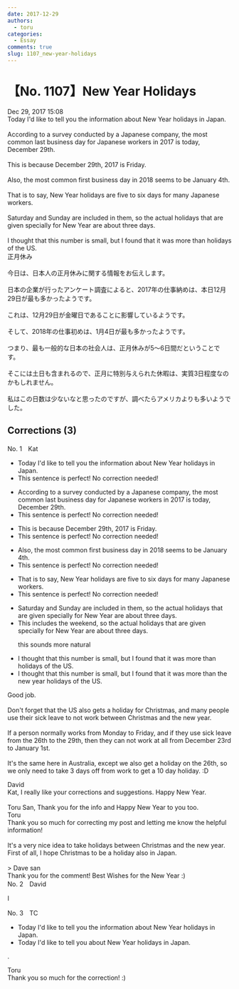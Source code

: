 ```yaml
---
date: 2017-12-29
authors:
  - toru
categories:
  - Essay
comments: true
slug: 1107_new-year-holidays
---
```


# 【No. 1107】New Year Holidays
<div class="date">Dec 29, 2017 15:08</div>
<div id="post"><div id="body_show_ori">
Today I'd like to tell you the information about New Year holidays in Japan.<br/><br/>According to a survey conducted by a Japanese company, the most common last business day for Japanese workers in 2017 is today, December 29th.<br/><br/>This is because December 29th, 2017 is Friday.<br/><br/>Also, the most common first business day in 2018 seems to be January 4th.<br/><br/>That is to say, New Year holidays are five to six days for many Japanese workers.<br/><br/>Saturday and Sunday are included in them, so the actual holidays that are given specially for New Year are about three days.<br/><br/>I thought that this number is small, but I found that it was more than holidays of the US.
</div></div>

<!-- more -->

<div id="post_ja"><div id="body_show_mo">
正月休み<br/><br/>今日は、日本人の正月休みに関する情報をお伝えします。<br/><br/>日本の企業が行ったアンケート調査によると、2017年の仕事納めは、本日12月29日が最も多かったようです。<br/><br/>これは、12月29日が金曜日であることに影響しているようです。<br/><br/>そして、2018年の仕事初めは、1月4日が最も多かったようです。<br/><br/>つまり、最も一般的な日本の社会人は、正月休みが5〜6日間だということです。<br/><br/>そこには土日も含まれるので、正月に特別与えられた休暇は、実質3日程度なのかもしれません。<br/><br/>私はこの日数は少ないなと思ったのですが、調べたらアメリカよりも多いようでした。
</div></div>

## Corrections (3)
<div id="block"><div class="first_name"> No. 1　<span class="just_name">Kat</span></div><div id="block2">
<ul class="correction_field">
<li class="incorrect">Today I'd like to tell you the information about New Year holidays in Japan.</li>
<li class="corrected perfect">This sentence is perfect! No correction needed!</li>
</ul>
<ul class="correction_field">
<li class="incorrect">According to a survey conducted by a Japanese company, the most common last business day for Japanese workers in 2017 is today, December 29th.</li>
<li class="corrected perfect">This sentence is perfect! No correction needed!</li>
</ul>
<ul class="correction_field">
<li class="incorrect">This is because December 29th, 2017 is Friday.</li>
<li class="corrected perfect">This sentence is perfect! No correction needed!</li>
</ul>
<ul class="correction_field">
<li class="incorrect">Also, the most common first business day in 2018 seems to be January 4th.</li>
<li class="corrected perfect">This sentence is perfect! No correction needed!</li>
</ul>
<ul class="correction_field">
<li class="incorrect">That is to say, New Year holidays are five to six days for many Japanese workers.</li>
<li class="corrected perfect">This sentence is perfect! No correction needed!</li>
</ul>
<ul class="correction_field">
<li class="incorrect">Saturday and Sunday are included in them, so the actual holidays that are given specially for New Year are about three days.</li>
<li class="corrected correct">
This includes the weekend, so the actual holidays that are given specially for New Year are about three days.
<p class="correction_comment">this sounds more natural</p>
</li>
</ul>
<ul class="correction_field">
<li class="incorrect">I thought that this number is small, but I found that it was more than holidays of the US.</li>
<li class="corrected correct">
I thought that this number is small, but I found that it was more than the new year holidays of the US.
</li>
</ul>
<p class="comment_small">
 Good job.
 <br/>
 <br/>
 Don't forget that the US also gets a holiday for Christmas, and many people use their sick leave to not work between Christmas and the new year.
 <br/>
 <br/>
 If a person normally works from Monday to Friday, and if they use sick leave from the 26th to the 29th, then they can not work at all from December 23rd to January 1st.
 <br/>
 <br/>
 It's the same here in Australia, except we also get a holiday on the 26th, so we only need to take 3 days off from work to get a 10 day holiday. :D
</p>

</div><div class="name"><span class="just_name">David</span><br>
Kat, I really like your corrections and suggestions. Happy New Year.<br/><br/>Toru San, Thank you for the info and Happy New Year to you too.
</div>
<div class="name"><span class="just_name">Toru</span><br>
Thank you so much for correcting my post and letting me know the helpful information!<br/><br/>It's a very nice idea to take holidays between Christmas and the new year. First of all, I hope Christmas to be a holiday also in Japan.<br/><br/>&gt; Dave san<br/>Thank you for the comment! Best Wishes for the New Year :)
</div>
</div>
<div id="block"><div class="first_name"> No. 2　<span class="just_name">David</span></div><div id="block2">
<p class="comment_small">
 I
</p>

</div></div>
<div id="block"><div class="first_name"> No. 3　<span class="just_name">TC</span></div><div id="block2">
<ul class="correction_field">
<li class="incorrect">Today I'd like to tell you the information about New Year holidays in Japan.</li>
<li class="corrected correct">
Today I'd like to tell you about New Year holidays in Japan.
</li>
</ul>
<p class="comment_small">
 .
</p>

</div><div class="name"><span class="just_name">Toru</span><br>
Thank you so much for the correction! :)
</div>
</div>

